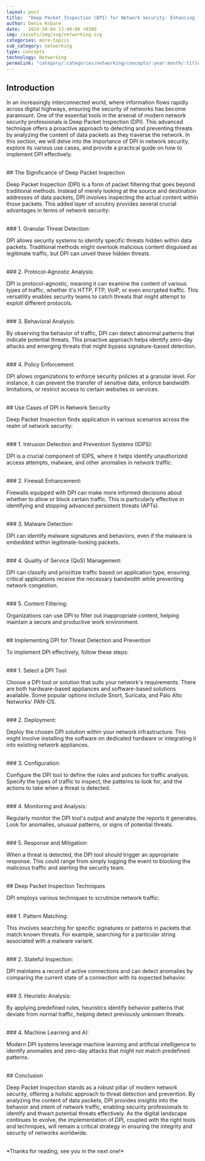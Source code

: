 ```yaml
---
layout: post
title:  "Deep Packet Inspection (DPI) for Network Security: Enhancing Threat Detection and Prevention"
author: Denis Kobare
date:   2024-10-04 13:40:00 +0300
img: /assets/img/svg/networking.svg
categories: more-topics
sub_category: networking
type: concepts
technology: Networking
permalink: "category/:categories/networking/concepts/:year:month/:title"
---
```



## Introduction

In an increasingly interconnected world, where information flows rapidly across 
digital highways, ensuring the security of networks has become paramount. One of 
the essential tools in the arsenal of modern network security professionals is 
Deep Packet Inspection (DPI). This advanced technique offers a proactive 
approach to detecting and preventing threats by analyzing the content of data 
packets as they traverse the network. In this section, we will delve into the 
importance of DPI in network security, explore its various use cases, and 
provide a practical guide on how to implement DPI effectively.



<br>
## The Significance of Deep Packet Inspection

Deep Packet Inspection (DPI) is a form of packet filtering that goes beyond 
traditional methods. Instead of merely looking at the source and destination 
addresses of data packets, DPI involves inspecting the actual content within 
those packets. This added layer of scrutiny provides several crucial advantages 
in terms of network security:


<br>
### 1. Granular Threat Detection:

DPI allows security systems to identify specific threats hidden within data 
packets. Traditional methods might overlook malicious content disguised as 
legitimate traffic, but DPI can unveil these hidden threats.


<br>
### 2. Protocol-Agnostic Analysis:

DPI is protocol-agnostic, meaning it can examine the content of various types of 
traffic, whether it's HTTP, FTP, VoIP, or even encrypted traffic. This 
versatility enables security teams to catch threats that might attempt to 
exploit different protocols.


<br>
### 3. Behavioral Analysis:

By observing the behavior of traffic, DPI can detect abnormal patterns that 
indicate potential threats. This proactive approach helps identify zero-day 
attacks and emerging threats that might bypass signature-based detection.


<br>
### 4. Policy Enforcement:

DPI allows organizations to enforce security policies at a granular level. For 
instance, it can prevent the transfer of sensitive data, enforce bandwidth 
limitations, or restrict access to certain websites or services.



<br>
## Use Cases of DPI in Network Security

Deep Packet Inspection finds application in various scenarios across the realm 
of network security:


<br>
### 1. Intrusion Detection and Prevention Systems (IDPS):

DPI is a crucial component of IDPS, where it helps identify unauthorized access 
attempts, malware, and other anomalies in network traffic.


<br>
### 2. Firewall Enhancement:

Firewalls equipped with DPI can make more informed decisions about whether to 
allow or block certain traffic. This is particularly effective in identifying 
and stopping advanced persistent threats (APTs).


<br>
### 3. Malware Detection:

DPI can identify malware signatures and behaviors, even if the malware is 
embedded within legitimate-looking packets.


<br>
### 4. Quality of Service (QoS) Management:

DPI can classify and prioritize traffic based on application type, ensuring 
critical applications receive the necessary bandwidth while preventing network 
congestion.


<br>
### 5. Content Filtering:

Organizations can use DPI to filter out inappropriate content, helping maintain 
a secure and productive work environment.


<br>
## Implementing DPI for Threat Detection and Prevention

To implement DPI effectively, follow these steps:

<br>
### 1. Select a DPI Tool:

Choose a DPI tool or solution that suits your network's requirements. There are 
both hardware-based appliances and software-based solutions available. Some 
popular options include Snort, Suricata, and Palo Alto Networks' PAN-OS.


<br>
### 2. Deployment:

Deploy the chosen DPI solution within your network infrastructure. This might 
involve installing the software on dedicated hardware or integrating it into 
existing network appliances.


<br>
### 3. Configuration:

Configure the DPI tool to define the rules and policies for traffic analysis. 
Specify the types of traffic to inspect, the patterns to look for, and the 
actions to take when a threat is detected.


<br>
### 4. Monitoring and Analysis:

Regularly monitor the DPI tool's output and analyze the reports it generates. 
Look for anomalies, unusual patterns, or signs of potential threats.


<br>
### 5. Response and Mitigation:

When a threat is detected, the DPI tool should trigger an appropriate response. 
This could range from simply logging the event to blocking the malicious traffic 
and alerting the security team.



<br>
## Deep Packet Inspection Techniques

DPI employs various techniques to scrutinize network traffic:

<br>
### 1. Pattern Matching:

This involves searching for specific signatures or patterns in packets that 
match known threats. For example, searching for a particular string associated 
with a malware variant.


<br>
### 2. Stateful Inspection:

DPI maintains a record of active connections and can detect anomalies by 
comparing the current state of a connection with its expected behavior.


<br>
### 3. Heuristic Analysis:

By applying predefined rules, heuristics identify behavior patterns that deviate 
from normal traffic, helping detect previously unknown threats.


<br>
### 4. Machine Learning and AI:

Modern DPI systems leverage machine learning and artificial intelligence to 
identify anomalies and zero-day attacks that might not match predefined patterns.



<br>
## Conclusion

Deep Packet Inspection stands as a robust pillar of modern network security, 
offering a holistic approach to threat detection and prevention. By analyzing 
the content of data packets, DPI provides insights into the behavior and intent 
of network traffic, enabling security professionals to identify and thwart 
potential threats effectively. As the digital landscape continues to evolve, the 
implementation of DPI, coupled with the right tools and techniques, will remain 
a critical strategy in ensuring the integrity and security of networks worldwide.



<br>
*Thanks for reading, see you in the next one!*
